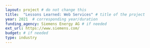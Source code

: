 ```yaml
---
layout: project # do not change this
title: 	"Lessons Learned: Web Services" # title of the project
year: 2021	# corresponding year/duration
funding_agency: Siemens Energy AG # if needed
ext_url: https://www.siemens.com/
budget: # if needed
type: industry
---
```

